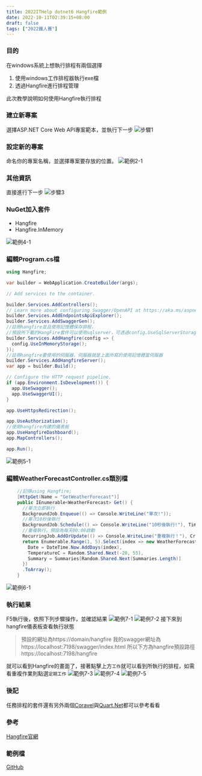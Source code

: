 ```yaml
---
title: 2022ITHelp dotnet6 Hangfire範例
date: 2022-10-11T02:39:15+08:00
draft: false
tags: ["2022鐵人賽"]
---
```

### 目的
在windows系統上想執行排程有兩個選擇
1. 使用windows工作排程器執行exe檔
2. 透過Hangfire進行排程管理

此次教學說明如何使用Hangfire執行排程
### 建立新專案
選擇ASP.NET Core Web API專案範本，並執行下一步
![步驟1](https://user-images.githubusercontent.com/19286751/143255617-9964a993-becd-414b-aba2-632e99dd985d.png)
### 設定新的專案
命名你的專案名稱，並選擇專案要存放的位置。
![範例2-1](https://user-images.githubusercontent.com/19286751/194689500-5b5c96ec-2b84-4612-9a2d-ec329a039981.png)
### 其他資訊
直接進行下一步
![步驟3](https://user-images.githubusercontent.com/19286751/148767425-ef0c8469-3d95-4f86-87ca-1c47c5cd0791.png)
### NuGet加入套件
+ Hangfire
+ Hangfire.InMemory

![範例4-1](https://user-images.githubusercontent.com/19286751/194689748-3481e5a1-e8c5-46e8-b012-80aacf1a398b.png)
### 編輯Program.cs檔
```C#
using Hangfire;

var builder = WebApplication.CreateBuilder(args);

// Add services to the container.

builder.Services.AddControllers();
// Learn more about configuring Swagger/OpenAPI at https://aka.ms/aspnetcore/swashbuckle
builder.Services.AddEndpointsApiExplorer();
builder.Services.AddSwaggerGen();
//註冊hangfire並且使用記憶體保存排程，
//預設所下載的HangFire套件可以使用sqlserver，可透過config.UseSqlServerStorage();，但需要設定
builder.Services.AddHangfire(config => {
  config.UseInMemoryStorage();
});
//註冊hangfire要使用的伺服器，伺服器就是上面所寫的使用記憶體當伺服器
builder.Services.AddHangfireServer();
var app = builder.Build();

// Configure the HTTP request pipeline.
if (app.Environment.IsDevelopment()) {
  app.UseSwagger();
  app.UseSwaggerUI();
}

app.UseHttpsRedirection();

app.UseAuthorization();
//使用hangfire內建的儀表板
app.UseHangfireDashboard();
app.MapControllers();

app.Run();
```
![範例5-1](https://user-images.githubusercontent.com/19286751/194691360-f7ce1a6c-a5bf-4a8d-a1bd-071979c455fc.png)
### 編輯WeatherForecastController.cs類別檔
```C#
    //記得using Hangfire;
    [HttpGet(Name = "GetWeatherForecast")]
    public IEnumerable<WeatherForecast> Get() {
      //單次立即執行
      BackgroundJob.Enqueue(() => Console.WriteLine("單次!"));
      //單次10秒後執行
      BackgroundJob.Schedule(() => Console.WriteLine("10秒後執行!"), TimeSpan.FromSeconds(10));
      //重複執行，預設為每天00:00啟動
      RecurringJob.AddOrUpdate(() => Console.WriteLine("重複執行！"), Cron.Daily);
      return Enumerable.Range(1, 5).Select(index => new WeatherForecast {
        Date = DateTime.Now.AddDays(index),
        TemperatureC = Random.Shared.Next(-20, 55),
        Summary = Summaries[Random.Shared.Next(Summaries.Length)]
      })
      .ToArray();
    }
```
![範例6-1](https://user-images.githubusercontent.com/19286751/194691871-92f50f80-7e55-4b1a-bb48-c66dccffc56b.png)
### 執行結果
F5執行後，依照下列步驟操作，並確認結果
![範例7-1](https://user-images.githubusercontent.com/19286751/194691970-01c31af8-7980-4ce7-9467-fbf6dc70a388.png)
![範例7-2](https://user-images.githubusercontent.com/19286751/194691986-aa08ea36-23a1-4f4e-a416-49ac6f52edd3.png)
接下來到hangfire儀表板查看執行狀態
> 預設的網址為https://domain/hangfire
> 我的swagger網址為
> https://localhost:7198/swagger/index.html
> 所以下方為hangfire預設路徑
> https://localhost:7198/hangfire

就可以看到Hangfire的畫面了，接著點擊上方`工作`就可以看到所執行的排程，如需看重複作業則點選`定期工作`
![範例7-3](https://user-images.githubusercontent.com/19286751/194692189-289a1af5-7427-4bb8-b37c-1abaf58ef85a.png)
![範例7-4](https://user-images.githubusercontent.com/19286751/194692230-e67345a8-501b-47a3-a621-1ab5150c8bbc.png)
![範例7-5](https://user-images.githubusercontent.com/19286751/194692393-b626fa0b-7943-4bf7-928d-0ff0b275d135.png)
### 後記
任務排程的套件還有另外兩個[Coravel](https://docs.coravel.net)與[Quart.Net](https://www.quartz-scheduler.net)都可以參考看看
### 參考
[Hangfire官網](https://github.com/HangfireIO/Hangfire)
### 範例檔
[GitHub](https://github.com/CI-YU/2022-ITHelp/tree/main/HangfireExample)